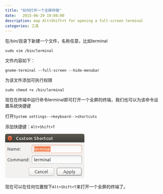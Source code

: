 ```yaml
---
title: "如何打开一个全屏终端"
date:   2015-06-29 19:08:00
description: map Alt+Shift+t for opening a full-screen terminal
categories: 工具
---
```


在/bin/目录下新建一个文件，名称任意，比如lerminal

	sudo vim /bin/lerminal 

文件内容如下：

	gnome-terminal --full-screen --hide-menubar

为该文件添加可执行权限

	sudo chmod +x /bin/lerminal
	
现在在终端中运行命令lerminal即可打开一个全屏的终端，我们也可以为该命令设置系统快捷键

打开`System settings-->keyboard-->shortcuts`

添加快捷键：`Alt+Shift+T`

![lerminal_shortcut](/resources/images/lerminal_shortcut.png)

现在可以在任何位置按下`Alt+Shift+T`来打开一个全屏的终端了。
